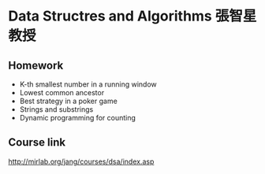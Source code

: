 # Data Structres and Algorithms 張智星教授

## Homework
* K-th smallest number in a running window
* Lowest common ancestor
* Best strategy in a poker game
* Strings and substrings
* Dynamic programming for counting

## Course link
http://mirlab.org/jang/courses/dsa/index.asp
